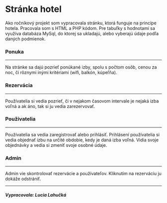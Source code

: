 ﻿# Stránka hotel
Ako ročníkový projekt som vypracovala stránku, ktorá funguje na princípe hotela. Pracovala som s HTML a PHP kódom. Pre tabuľky s hodnotami sa využíva databáza MySql, do ktorej sa ukladajú, alebo vyberajú údaje podľa daných podmienok.

### Ponuka
------
Na stránke sa dajú pozrieť ponúkané izby, spolu s počtom osôb, cenou za noc, či rôznymi inými kritériami (wifi, balkón, kúpeľňa).

### Rezervácia
 ------
Používatelia si vedia pozrieť, či v nejakom časovom intervale je nejaká izba voľná a ak áno, tak si ju vedia zarezervovať.
 
### Používatelia
------
Používatelia sa vedia zaregistrovať alebo prihlásiť. Prihlásení používatelia si vedia objednať izbu na určité obdobie, kedy je daná izba voľná. Vidia svoje objednávky a vedia si zmeniť svoje osobné údaje.

### Admin
------
Admin vie skontrolovať rezervácie a používateľov. Kliknutím na rezerváciu ju dokáže odstrániť.

-----
##### Vypracovala: Lucia Lahučká



